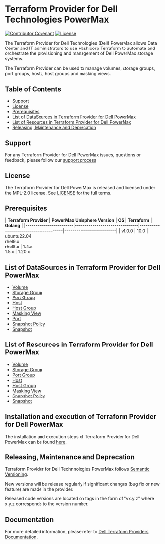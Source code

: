 <!--
Copyright (c) 2023 Dell Inc., or its subsidiaries. All Rights Reserved.

Licensed under the Mozilla Public License Version 2.0 (the "License");
you may not use this file except in compliance with the License.
You may obtain a copy of the License at

    http://mozilla.org/MPL/2.0/


Unless required by applicable law or agreed to in writing, software
distributed under the License is distributed on an "AS IS" BASIS,
WITHOUT WARRANTIES OR CONDITIONS OF ANY KIND, either express or implied.
See the License for the specific language governing permissions and
limitations under the License.
-->
# Terraform Provider for Dell Technologies PowerMax
[![Contributor Covenant](https://img.shields.io/badge/Contributor%20Covenant-v2.0%20adopted-ff69b4.svg)](about/CODE_OF_CONDUCT.md)
[![License](https://img.shields.io/badge/License-MPL_2.0-blue.svg)](LICENSE)

The Terraform Provider for Dell Technologies (Dell) PowerMax allows Data Center and IT administrators to use Hashicorp Terraform to automate and orchestrate the provisioning and management of Dell PowerMax storage systems.

The Terraform Provider can be used to manage volumes, storage groups, port groups, hosts, host groups and masking views.

## Table of Contents

* [Support](#support)
* [License](#license)
* [Prerequisites](#prerequisites)
* [List of DataSources in Terraform Provider for Dell PowerMax](#list-of-datasources-in-terraform-provider-for-dell-powermax)
* [List of Resources in Terraform Provider for Dell PowerMax](#list-of-resources-in-terraform-provider-for-dell-powermax)
* [Releasing, Maintenance and Deprecation](#releasing-maintenance-and-deprecation)

## Support
For any Terraform Provider for Dell PowerMax issues, questions or feedback, please follow our [support process](https://github.com/dell/dell-terraform-providers/blob/main/docs/SUPPORT.md)

## License
The Terraform Provider for Dell PowerMax is released and licensed under the MPL-2.0 license. See [LICENSE](LICENSE) for the full terms.

## Prerequisites

| **Terraform Provider** | **PowerMax Unisphere Version** | **OS**                                | **Terraform**            | **Golang** |
|------------------------|--------------------------------|---------------------------------------|--------------------------|
| v1.0.0                 | 10.0                           | ubuntu22.04 <br> rhel9.x <br> rhel8.x | 1.4.x <br> 1.5.x         | 1.20.x

## List of DataSources in Terraform Provider for Dell PowerMax
  * [Volume](docs/data-sources/volume.md)
  * [Storage Group](docs/data-sources/storagegroup.md)
  * [Port Group](docs/data-sources/portgroups.md)
  * [Host](docs/data-sources/host.md)
  * [Host Group](docs/data-sources/hostgroup.md)
  * [Masking View](docs/data-sources/maskingview.md)
  * [Port](docs/data-sources/port.md)
  * [Snapshot Policy](docs/data-sources/snapshotpolicy.md)
  * [Snapshot](docs/data-sources/snapshot.md)

## List of Resources in Terraform Provider for Dell PowerMax
  * [Volume](docs/resources/volume.md)
  * [Storage Group](docs/resources/storagegroup.md)
  * [Port Group](docs/resources/portgroup.md)
  * [Host](docs/resources/host.md)
  * [Host Group](docs/resources/hostgroup.md)
  * [Masking View](docs/resources/maskingview.md)
  * [Snapshot Policy](docs/resources/snapshotpolicy.md)
  * [Snapshot](docs/resources/snapshot.md)

## Installation and execution of Terraform Provider for Dell PowerMax
The installation and execution steps of Terraform Provider for Dell PowerMax can be found [here](about/INSTALLATION.md). 

## Releasing, Maintenance and Deprecation

Terraform Provider for Dell Technnologies PowerMax follows [Semantic Versioning](https://semver.org/).

New versions will be release regularly if significant changes (bug fix or new feature) are made in the provider.

Released code versions are located on tags in the form of "vx.y.z" where x.y.z corresponds to the version number.

## Documentation

For more detailed information, please refer to [Dell Terraform Providers Documentation](https://dell.github.io/terraform-docs/docs/storage/platforms/powermax/).
